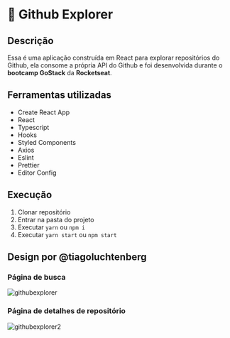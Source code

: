 # :rocket: Github Explorer

## Descrição

Essa é uma aplicação construída em React para explorar repositórios do Github, ela consome a própria API do Github e foi desenvolvida durante o **bootcamp GoStack** da **Rocketseat**.

## Ferramentas utilizadas

- Create React App
- React
- Typescript
- Hooks
- Styled Components
- Axios
- Eslint
- Prettier
- Editor Config

## Execução

1. Clonar repositório
2. Entrar na pasta do projeto
3. Executar `yarn` ou `npm i`
4. Executar `yarn start` ou `npm start`

## Design por @tiagoluchtenberg

### Página de busca
![githubexplorer](https://user-images.githubusercontent.com/39465910/118060309-e2ebb180-b368-11eb-94f1-9ada94ee37e4.png)

### Página de detalhes de repositório
![githubexplorer2](https://user-images.githubusercontent.com/39465910/118060372-057dca80-b369-11eb-985f-56b72e785af3.png)

